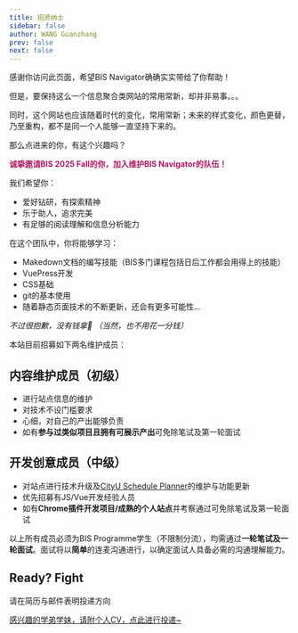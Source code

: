 ```yaml
---
title: 招贤纳士
sidebar: false
author: WANG Guanzhang
prev: false
next: false
---
```


感谢你访问此页面，希望BIS Navigator确确实实带给了你帮助！

但是，要保持这么一个信息聚合类网站的常用常新，却并非易事。。。

同时，这个网站也应该随着时代的变化，常用常新；未来的样式变化，颜色更替，乃至重构，都不是同一个人能够一直坚持下来的。

那么点进来的你，有这个兴趣吗？

__<font color=#b01861>诚挚邀请BIS 2025 Fall的你，加入维护BIS Navigator的队伍！</font>__

我们希望你：

- 爱好钻研，有探索精神
- 乐于助人，追求完美
- 有足够的阅读理解和信息分析能力

在这个团队中，你将能够学习：

- Makedown文档的编写技能（BIS多门课程包括日后工作都会用得上的技能）
- VuePress开发
- CSS基础
- git的基本使用
- 随着静态页面技术的不断更新，还会有更多可能性...

_不过很抱歉，没有钱拿🙇 （当然，也不用花一分钱）_

本站目前招募如下两名维护成员：

## 内容维护成员（初级）
- 进行站点信息的维护
- 对技术不设门槛要求
- 心细，对自己的产出能够负责
- 如有**参与过类似项目且拥有可展示产出**可免除笔试及第一轮面试

## 开发创意成员（中级）
- 对站点进行技术升级及[CityU Schedule Planner](../Useful/CourseEnroll/extension)的维护与功能更新
- 优先招募有JS/Vue开发经验人员
- 如有**Chrome插件开发项目/成熟的个人站点**并考察通过可免除笔试及第一轮面试

以上所有成员必须为BIS Programme学生（不限制分流），均需通过**一轮笔试及一轮面试**。面试将以**简单**的连麦沟通进行，以确定面试人具备必需的沟通理解能力。

## Ready? Fight

请在简历与邮件表明投递方向

[感兴趣的学弟学妹，请附个人CV，点此进行投递~](mailto:WANG%20Guanzhang<Guanzhang.WANG@my.cityu.edu.hk>?subject=The%20BIS%20Navigator%20Application%202025)
